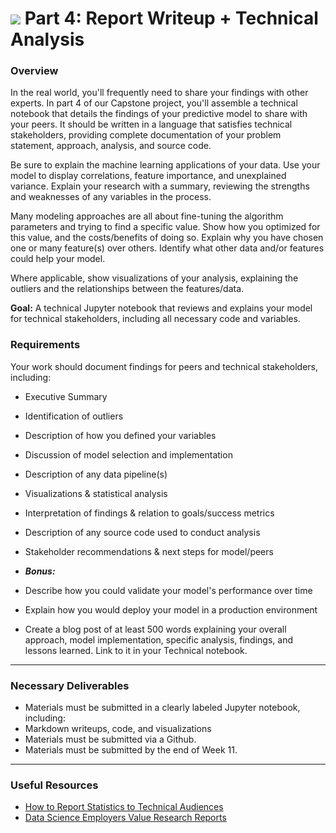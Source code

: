 # ![](https://ga-dash.s3.amazonaws.com/production/assets/logo-9f88ae6c9c3871690e33280fcf557f33.png) Part 4: Report Writeup + Technical Analysis

### Overview

In the real world, you'll frequently need to share your findings with other experts. In part 4 of our Capstone project, you'll assemble a technical notebook that details the findings of your predictive model to share with your peers. It should be written in a language that satisfies technical stakeholders, providing complete documentation of your problem statement, approach, analysis, and source code.

Be sure to explain the machine learning applications of your data. Use your model to display correlations, feature importance, and unexplained variance. Explain your research with a summary, reviewing the strengths and weaknesses of any variables in the process.

Many modeling approaches are all about fine-tuning the algorithm parameters and trying to find a specific value. Show how you optimized for this value, and the costs/benefits of doing so. Explain why you have chosen one or many feature(s) over others. Identify what other data and/or features could help your model.

Where applicable, show visualizations of your analysis, explaining the outliers and the relationships between the features/data.  

**Goal:** A technical Jupyter notebook that reviews and explains your model for technical stakeholders, including all necessary code and variables.

### Requirements

Your work should document findings for peers and technical stakeholders, including:

- Executive Summary
- Identification of outliers
- Description of how you defined your variables
- Discussion of model selection and implementation
- Description of any data pipeline(s)
- Visualizations & statistical analysis
- Interpretation of findings & relation to goals/success metrics
- Description of any source code used to conduct analysis
- Stakeholder recommendations & next steps for model/peers

- ***Bonus:***

- Describe how you could validate your model's performance over time
- Explain how you would deploy your model in a production environment
 - Create a blog post of at least 500 words explaining your overall approach, model implementation, specific analysis, findings, and lessons learned. Link to it in your Technical notebook.

---

### Necessary Deliverables

- Materials must be submitted in a clearly labeled Jupyter notebook, including:
 - Markdown writeups, code, and visualizations
- Materials must be submitted via a Github.
- Materials must be submitted by the end of Week 11.

---

### Useful Resources

- [How to Report Statistics to Technical Audiences](http://abacus.bates.edu/~ganderso/biology/resources/writing/HTWstats.html)
- [Data Science Employers Value Research Reports](https://www.quora.com/What-is-a-good-way-for-a-data-scientist-to-construct-an-online-portfolio)

